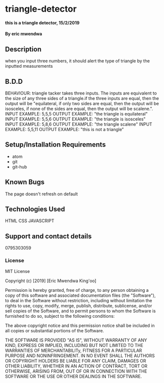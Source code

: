 # triangle-detector
#### this is a triangle detector, 15/2/2019
#### By eric mwendwa
## Description
when you input three numbers, it should alert the type of triangle by the inputted measurements
## B.D.D
BEHAVIOUR: triangle tacker takes three inputs. The inputs are equivalent to the size of any three sides of a triangle.if the three inputs are equal, then the output will be "equilateral, if only two sides are equal, then the output will be isosceles, if none of the sides are equal, then the output will be scalene.".
INPUT EXAMPLE: 5,5,5
OUTPUT EXAMPLE: "the triangle is equilateral"
INPUT EXAMPLE: 5,5,6
OUTPUT EXAMPLE: "the triangle is isosceles"
INPUT EXAMPLE: 5,8,6
OUTPUT EXAMPLE: "the triangle scalene"
INPUT EXAMPLE: 5,5,11
OUTPUT EXAMPLE: "this is not a triangle"




## Setup/Installation Requirements
* atom
* git
* git-hub



## Known Bugs
The page doesn't refresh on default
## Technologies Used
HTML
CSS
JAVASCRIPT
## Support and contact details
 0795303059

### License
MIT License

Copyright (c) [2019] [Eric Mwendwa King'oo]

Permission is hereby granted, free of charge, to any person obtaining a copy
of this software and associated documentation files (the "Software"), to deal
in the Software without restriction, including without limitation the rights
to use, copy, modify, merge, publish, distribute, sublicense, and/or sell
copies of the Software, and to permit persons to whom the Software is
furnished to do so, subject to the following conditions:

The above copyright notice and this permission notice shall be included in all
copies or substantial portions of the Software.

THE SOFTWARE IS PROVIDED "AS IS", WITHOUT WARRANTY OF ANY KIND, EXPRESS OR
IMPLIED, INCLUDING BUT NOT LIMITED TO THE WARRANTIES OF MERCHANTABILITy,
FITNESS FOR A PARTICULAR PURPOSE AND NONINFRINGEMENT. IN NO EVENT SHALL THE
AUTHORS OR COPYRIGHT HOLDERS BE LIABLE FOR ANY CLAIM, DAMAGES OR OTHER
LIABILITY, WHETHER IN AN ACTION OF CONTRACT, TORT OR OTHERWISE, ARISING FROM,
OUT OF OR IN CONNECTION WITH THE SOFTWARE OR THE USE OR OTHER DEALINGS IN THE
SOFTWARE.

